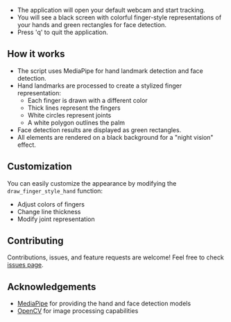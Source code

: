 
- The application will open your default webcam and start tracking.
- You will see a black screen with colorful finger-style representations of your hands and green rectangles for face detection.
- Press 'q' to quit the application.

## How it works

- The script uses MediaPipe for hand landmark detection and face detection.
- Hand landmarks are processed to create a stylized finger representation:
  - Each finger is drawn with a different color
  - Thick lines represent the fingers
  - White circles represent joints
  - A white polygon outlines the palm
- Face detection results are displayed as green rectangles.
- All elements are rendered on a black background for a "night vision" effect.

## Customization

You can easily customize the appearance by modifying the `draw_finger_style_hand` function:
- Adjust colors of fingers
- Change line thickness
- Modify joint representation

## Contributing

Contributions, issues, and feature requests are welcome! Feel free to check [issues page](https://github.com/yourusername/finger-style-tracking/issues).

## Acknowledgements

- [MediaPipe](https://mediapipe.dev/) for providing the hand and face detection models
- [OpenCV](https://opencv.org/) for image processing capabilities
